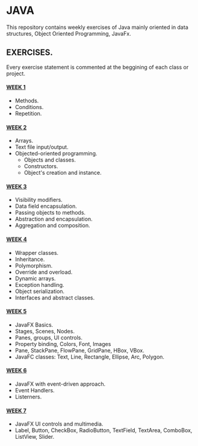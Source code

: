 # JAVA 

This repository contains weekly exercises of Java mainly oriented in data structures, Object Oriented Programming, JavaFx.

##  EXERCISES.
Every exercise statement is commented at the beggining of each class or project.
#### [WEEK 1](./Week1/)
- Methods.
- Conditions.
- Repetition.
#### [WEEK 2](./Week2/)
- Arrays.
- Text file input/output.
- Objected-oriented programming.
  - Objects and classes.
  - Constructors.
  - Object's creation and instance.

#### [WEEK 3](./Week3/)
- Visibility modifiers.
- Data field encapsulation.
- Passing objects to methods.
- Abstraction and encapsulation.
- Aggregation and composition.

#### [WEEK 4](./Week4/)
- Wrapper classes.
- Inheritance.
- Polymorphism.
- Override and overload.
- Dynamic arrays.
- Exception handling.
- Object serialization.
- Interfaces and abstract classes.

#### [WEEK 5](./Week5/)
- JavaFX Basics.
- Stages, Scenes, Nodes.
- Panes, groups, UI controls.
- Property binding, Colors, Font, Images
- Pane, StackPane, FlowPane, GridPane, HBox, VBox.
- JavaFC classes: Text, Line, Rectangle, Ellipse, Arc, Polygon.


#### [WEEK 6](./Week6/)
- JavaFX with event-driven approach.
- Event Handlers.
- Listerners.

#### [WEEK 7](./Wee7/)
- JavaFX UI controls and multimedia.
- Label, Button, CheckBox, RadioButton, TextField, TextArea, ComboBox, ListView, Slider.



